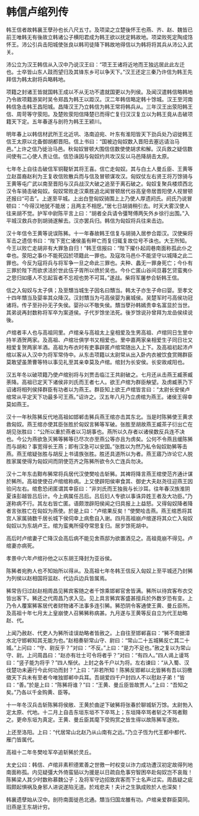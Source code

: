 # 韩信卢绾列传

韩王信者故韩襄王孽孙也长八尺五寸。及项梁之立楚後怀王也燕、齐、赵、魏皆已前王唯韩无有後故立韩诸公子横阳君成为韩王欲以抚定韩故地。项梁败死定陶成饹怀王。沛公引兵击阳城使张良以韩司徒降下韩故地得信以为韩将将其兵从沛公入武关。

沛公立为汉王韩信从入汉中乃说汉王曰：“项王王诸将近地而王独远居此此左迁也。士卒皆山东人跂而望归及其锋东乡可以争天下。”汉王还定三秦乃许信为韩王先拜信为韩太尉将兵略韩地。

项籍之封诸王皆就国韩王成以不从无功不遣就国更以为列侯。及闻汉遣韩信略韩地乃令故项籍游吴时吴令郑昌为韩王以距汉。汉二年韩信略定韩十馀城。汉王至河南韩信急击韩王昌阳城。昌降汉王乃立韩信为韩王常将韩兵从。三年汉王出荥阳韩王信、周苛等守荥阳。及楚败荥阳信降楚已而得亡复归汉汉复立以为韩王竟从击破项籍天下定。五年春遂与剖符为韩王王颍川。

明年春上以韩信材武所王北近巩、洛南迫宛、叶东有淮阳皆天下劲兵处乃诏徙韩王信王太原以北备御胡都晋阳。信上书曰：“国被边匈奴数入晋阳去塞远请治马邑。”上许之信乃徙治马邑。秋匈奴冒顿大围信信数使使胡求和解。汉兵救之疑信数间使有二心使人责让信。信恐诛因与匈奴约共攻汉反以马邑降胡击太原。

七年冬上自往击破信军铜鞮斩其将王喜。信亡走匈奴。其与白土人曼丘臣、王黄等立赵苗裔赵利为王复收信败散兵而与信及冒顿谋攻汉。匈奴仗左右贤王将万馀骑与王黄等屯广武以南至晋阳与汉兵战汉大破之追至于离石破之。匈奴复聚兵楼烦西北汉令车骑击破匈奴。匈奴常败走汉乘胜追北闻冒顿居代谷高皇帝居晋阳使人视冒顿还报曰“可击”。上遂至平城。上出白登匈奴骑围上上乃使人厚遗阏氏。阏氏乃说冒顿曰：“今得汉地犹不能居；且两主不相戹。”居七日胡骑稍引去。时天大雾汉使人往来胡不觉。护军中尉陈平言上曰：“胡者全兵请令彊弩傅两矢外乡徐行出围。”入平城汉救兵亦到胡骑遂解去。汉亦罢兵归。韩信为匈奴将兵往来击边。

汉十年信令王黄等说误陈豨。十一年春故韩王信复与胡骑入居参合距汉。汉使柴将军击之遗信书曰：“陛下宽仁诸侯虽有畔亡而复归辄复故位号不诛也。大王所知。今王以败亡走胡非有大罪急自归！”韩王信报曰：“陛下擢仆起闾巷南面称孤此仆之幸也。荥阳之事仆不能死囚於项籍此一罪也。及寇攻马邑仆不能坚守以城降之此二罪也。今反为寇将兵与将军争一旦之命此三罪也。夫种、蠡无一罪身死亡；今仆有三罪於陛下而欲求活於世此伍子胥所以偾於吴也。今仆亡匿山谷间旦暮乞贷蛮夷仆之思归如痿人不忘起盲者不忘视也势不可耳。”遂战。柴将军屠参合斩韩王信。

信之入匈奴与太子俱；及至穨当城生子因名曰穨当。韩太子亦生子命曰婴。至孝文十四年穨当及婴率其众降汉。汉封穨当为弓高侯婴为襄城侯。吴楚军时弓高侯功冠诸将。传子至孙孙无子失侯。婴孙以不敬失侯。穨当孽孙韩嫣贵幸名富显於当世。其弟说再封数称将军卒为案道侯。子代岁馀坐法死。後岁馀说孙曾拜为龙嵒侯续说後。

卢绾者丰人也与高祖同里。卢绾亲与高祖太上皇相爱及生男高祖、卢绾同日生里中持羊酒贺两家。及高祖、卢绾壮俱学书又相爱也。里中嘉两家亲相爱生子同日壮又相爱复贺两家羊酒。高祖为布衣时有吏事辟匿卢绾常随出入上下。及高祖初起沛卢绾以客从入汉中为将军常侍中。从东击项籍以太尉常从出入卧内衣被饮食赏赐群臣莫敢望虽萧曹等特以事见礼至其亲幸莫及卢绾。绾封为长安侯。长安故咸阳也。

汉五年冬以破项籍乃使卢绾别将与刘贾击临江王共尉破之。七月还从击燕王臧荼臧荼降。高祖已定天下诸侯非刘氏而王者七人。欲王卢绾为群臣觖望。及虏臧荼乃下诏诸将相列侯择群臣有功者以为燕王。群臣知上欲王卢绾皆言曰：“太尉长安侯卢绾常从平定天下功最多可王燕。”诏许之。汉五年八月乃立虏绾为燕王。诸侯王得幸莫如燕王。

汉十一年秋陈豨反代地高祖如邯郸击豨兵燕王绾亦击其东北。当是时陈豨使王黄求救匈奴。燕王绾亦使其臣张胜於匈奴言豨等军破。张胜至胡故燕王臧茶子衍出亡在胡见张胜曰：“公所以重於燕者以习胡事也。燕所以久存者以诸侯数反兵连不决也。今公为燕欲急灭豨等豨等已尽次亦至燕公等亦且为虏矣。公何不令燕且缓陈豨而与胡和？事宽得长王燕；即有汉急可以安国。”张胜以为然乃私令匈奴助豨等击燕。燕王绾疑张胜与胡反上书请族张胜。胜还具道所以为者。燕王寤乃诈论它人脱胜家属使得为匈奴间而阴使范齐之陈豨所欲令久亡连兵勿决。

汉十二年东击黥布豨常将兵居代汉使樊哙击斩豨。其裨将降言燕王绾使范齐通计谋於豨所。高祖使使召卢绾绾称病。上又使辟阳侯审食其、御史大夫赵尧往迎燕王因验问左右。绾愈恐闭匿谓其幸臣曰：“非刘氏而王独我与长沙耳。往年春汉族淮阴夏诛彭越皆吕后计。今上病属任吕后。吕后妇人专欲以事诛异姓王者及大功臣。”乃遂称病不行。其左右皆亡匿。语颇泄辟阳侯闻之归具报上上益怒。又得匈奴降者降者言张胜亡在匈奴为燕使。於是上曰：“卢绾果反矣！”使樊哙击燕。燕王绾悉将其宫人家属骑数千居长城下侯伺幸上病愈自入谢。四月高祖崩卢绾遂将其众亡入匈奴匈奴以为东胡卢王。绾为蛮夷所侵夺常思复归。居岁馀死胡中。

高后时卢绾妻子亡降汉会高后病不能见舍燕邸为欲置酒见之。高祖竟崩不得见。卢绾妻亦病死。

孝景中六年卢绾孙他之以东胡王降封为亚谷侯。

陈豨者宛朐人也不知始所以得从。及高祖七年冬韩王信反入匈奴上至平城还乃封豨为列侯以赵相国将监赵、代边兵边兵皆属焉。

豨常告归过赵赵相周昌见豨宾客随之者千馀乘邯郸官舍皆满。豨所以待宾客布衣交皆出客下。豨还之代周昌乃求入见。见上具言豨宾客盛甚擅兵於外数岁恐有变。上乃令人覆案豨客居代者财物诸不法事多连引豨。豨恐阴令客通使王黄、曼丘臣所。及高祖十年七月太上皇崩使人召豨豨称病甚。九月遂与王黄等反自立为代王劫略赵、代。

上闻乃赦赵、代吏人为豨所诖误劫略者皆赦之。上自往至邯郸喜曰：“豨不南据漳水北守邯郸知其无能为也。”赵相奏斩常山守、尉曰：“常山二十五城豨反亡其二十城。”上问曰：“守、尉反乎？”对曰：“不反。”上曰：“是力不足也。”赦之复以为常山守、尉。上问周昌曰：“赵亦有壮士可令将者乎？”对曰：“有四人。”四人谒上谩骂曰：“竖子能为将乎？”四人惭伏。上封之各千户以为将。左右谏曰：“从入蜀、汉伐楚功未遍行今此何功而封？”上曰：“非若所知！陈豨反邯郸以北皆豨有吾以羽檄徵天下兵未有至者今唯独邯郸中兵耳。吾胡爱四千户封四人不以慰赵子弟！”皆曰：“善。”於是上曰：“陈豨将谁？”曰：“王黄、曼丘臣皆故贾人。”上曰：“吾知之矣。”乃各以千金购黄、臣等。

十一年冬汉兵击斩陈豨将侯敞、王黄於曲逆下破豨将张春於聊城斩万馀。太尉勃入定太原、代地。十二月上自击东垣东垣不下卒骂上；东垣降卒骂者斩之不骂者黥之。更命东垣为真定。王黄、曼丘臣其麾下受购赏之皆生得以故陈豨军遂败。

上还至洛阳。上曰：“代居常山北赵乃从山南有之远。”乃立子恆为代王都中都代、雁门皆属代。

高祖十二年冬樊哙军卒追斩豨於灵丘。

太史公曰：韩信、卢绾非素积德累善之世徼一时权变以诈力成功遭汉初定故得列地南面称孤。内见疑彊大外倚蛮貊以为援是以日疏自危事穷智困卒赴匈奴岂不哀哉！陈豨梁人其少时数称慕魏公子；及将军守边招致宾客而下士名声过实。周昌疑之疵瑕颇起惧祸及身邪人进说遂陷无道。於戏悲夫！夫计之生孰成败於人也深矣！

韩襄遗孽始从汉中。剖符南面徙邑北通。穨当归国龙雒有功。卢绾亲爱群臣莫同。旧燕是王东胡计穷。

